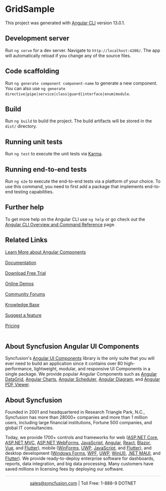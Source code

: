 # GridSample

This project was generated with [Angular CLI](https://github.com/angular/angular-cli) version 13.0.1.

## Development server

Run `ng serve` for a dev server. Navigate to `http://localhost:4200/`. The app will automatically reload if you change any of the source files.

## Code scaffolding

Run `ng generate component component-name` to generate a new component. You can also use `ng generate directive|pipe|service|class|guard|interface|enum|module`.

## Build

Run `ng build` to build the project. The build artifacts will be stored in the `dist/` directory.

## Running unit tests

Run `ng test` to execute the unit tests via [Karma](https://karma-runner.github.io).

## Running end-to-end tests

Run `ng e2e` to execute the end-to-end tests via a platform of your choice. To use this command, you need to first add a package that implements end-to-end testing capabilities.

## Further help

To get more help on the Angular CLI use `ng help` or go check out the [Angular CLI Overview and Command Reference](https://angular.io/cli) page.

## Related Links

[Learn More about Angular Components](https://www.syncfusion.com/angular-ui-components/?utm_source=github&utm_medium=listing&utm_campaign=angular-pivot-table-github-samples)<br/><br/>
[Documentation](https://ej2.syncfusion.com/angular/documentation/introduction/?utm_source=github&utm_medium=listing&utm_campaign=angular-pivot-table-github-samples)<br/><br/>
[Download Free Trial](https://www.syncfusion.com/downloads?utm_source=github&utm_medium=listing&utm_campaign=angular-pivot-table-github-samples)<br/><br/>
[Online Demos](https://ej2.syncfusion.com/angular/demos/?utm_source=github&utm_medium=listing&utm_campaign=angular-pivot-table-github-samples)<br/><br/>
[Community Forums](https://www.syncfusion.com/forums/?utm_source=github&utm_medium=listing&utm_campaign=angular-pivot-table-github-samples)<br/><br/>
[Knowledge Base](https://www.syncfusion.com/kb/essential-js2?utm_source=github&utm_medium=listing&utm_campaign=angular-pivot-table-github-samples)<br/><br/>
[Suggest a feature](https://www.syncfusion.com/feedback/angular?utm_source=github&utm_medium=listing&utm_campaign=angular-pivot-table-github-samples)<br/><br/>
[Pricing](https://www.syncfusion.com/sales/products/angular?utm_source=github&utm_medium=listing&utm_campaign=angular-pivot-table-github-samples)<br/><br/>

## About Syncfusion Angular UI Components
Syncfusion's [Angular UI Components](https://www.syncfusion.com/angular-ui-components?utm_source=github&utm_medium=listing&utm_campaign=angular-pivot-table-github-samples) library is the only suite that you will ever need to build an application since it contains over 80 high-performance, lightweight, modular, and responsive UI Components in a single package. We provide popular Angular Components such as [Angular DataGrid](https://www.syncfusion.com/angular-ui-components/angular-grid), [Angular Charts](https://www.syncfusion.com/angular-ui-components/angular-charts), [Angular Scheduler](https://www.syncfusion.com/angular-ui-components/angular-scheduler?utm_source=github&utm_medium=listing&utm_campaign=angular-pivot-table-github-samples), [Angular Diagram](https://www.syncfusion.com/angular-ui-components/angular-diagram?utm_source=github&utm_medium=listing&utm_campaign=angular-pivot-table-github-samples), and [Angular PDF Viewer](https://www.syncfusion.com/angular-ui-components/angular-pdf-viewer?utm_source=github&utm_medium=listing&utm_campaign=angular-pivot-table-github-samples).

## About Syncfusion

Founded in 2001 and headquartered in Research Triangle Park, N.C., Syncfusion has more than 28000+ companies and more than 1 million users, including large financial institutions, Fortune 500 companies, and global IT consultancies.

Today, we provide 1700+ controls and frameworks for web ([ASP.NET Core](https://www.syncfusion.com/aspnet-core-ui-controls?utm_source=github&utm_medium=listing&utm_campaign=angular-pivot-table-github-samples), [ASP.NET MVC](https://www.syncfusion.com/aspnet-mvc-ui-controls?utm_source=github&utm_medium=listing&utm_campaign=angular-pivot-table-github-samples), [ASP.NET WebForms](https://www.syncfusion.com/jquery/aspnet-webforms-ui-controls?utm_source=github&utm_medium=listing&utm_campaign=angular-pivot-table-github-samples), [JavaScript](https://www.syncfusion.com/javascript-ui-controls?utm_source=github&utm_medium=listing&utm_campaign=angular-pivot-table-github-samples), [Angular](https://www.syncfusion.com/angular-ui-components?utm_source=github&utm_medium=listing&utm_campaign=angular-pivot-table-github-samples), [React](https://www.syncfusion.com/react-ui-components?utm_source=github&utm_medium=listing&utm_campaign=angular-pivot-table-github-samples), [Blazor](https://www.syncfusion.com/blazor-components?utm_source=github&utm_medium=listing&utm_campaign=angular-pivot-table-github-samples), [Vue](https://www.syncfusion.com/vue-ui-components?utm_source=github&utm_medium=listing&utm_campaign=angular-pivot-table-github-samples), and [Flutter](https://www.syncfusion.com/flutter-widgets?utm_source=github&utm_medium=listing&utm_campaign=angular-pivot-table-github-samples)), mobile ([WinForms](https://www.syncfusion.com/WinForms-ui-controls?utm_source=github&utm_medium=listing&utm_campaign=angular-pivot-table-github-samples), [UWP](https://www.syncfusion.com/uwp-ui-controls?utm_source=github&utm_medium=listing&utm_campaign=angular-pivot-table-github-samples), [JavaScript](https://www.syncfusion.com/javascript-ui-controls?utm_source=github&utm_medium=listing&utm_campaign=angular-pivot-table-github-samples), and [Flutter](https://www.syncfusion.com/flutter-widgets?utm_source=github&utm_medium=listing&utm_campaign=angular-pivot-table-github-samples)), and desktop development ([Windows Forms](https://www.syncfusion.com/winforms-ui-controls?utm_source=github&utm_medium=listing&utm_campaign=angular-pivot-table-github-samples), [WPF](https://www.syncfusion.com/wpf-ui-controls?utm_source=github&utm_medium=listing&utm_campaign=angular-pivot-table-github-samples), [UWP](https://www.syncfusion.com/uwp-ui-controls?utm_source=github&utm_medium=listing&utm_campaign=angular-pivot-table-github-samples), [WinUI)](https://www.syncfusion.com/winui-controls?utm_source=github&utm_medium=listing&utm_campaign=angular-pivot-table-github-samples), [.NET MAUI](https://www.syncfusion.com/maui-controls), and [Flutter](https://www.syncfusion.com/flutter-widgets?utm_source=github&utm_medium=listing&utm_campaign=angular-pivot-table-github-samples)). We provide ready-to-deploy enterprise software for dashboards, reports, data integration, and big data processing. Many customers have saved millions in licensing fees by deploying our software.

<hr style="height:0.3px;border:none;color:lightgrey;background-color:lightgrey;" />

<p align="center">
  <a href="mailto:sales@syncfusion.com?Subject=Syncfusion Angular Components - Github Sample" target="_top">sales@syncfusion.com</a> | Toll Free: 1-888-9 DOTNET <br>
</p>